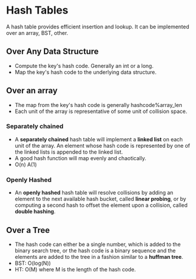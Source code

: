 # Hash Tables  
A hash table provides efficient insertion and lookup. It can be implemented over an array, BST, other.  
## Over Any Data Structure
* Compute the key's hash code. Generally an int or a long.
* Map the key's hash code to the underlying data structure.

## Over an array
* The map from the key's hash code is generally hashcode%array_len
* Each unit of the array is representative of some unit of collision space.
### Separately chained
* A __separately chained__ hash table will implement a __linked list__ on each unit of the array. An element whose hash code is represented by one of the linked lists is appended to the linked list.
* A good hash function will map evenly and chaotically.
* O(n) A(1)
### Openly Hashed
* An __openly hashed__ hash table will resolve collisions by adding an element to the next available hash bucket, called __linear probing__, or by computing a second hash to offset the element upon a collision, called __double hashing__.

## Over a Tree
* The hash code can either be a single number, which is added to the binary search tree, or the hash code is a binary sequence and the elements are added to the tree in a fashion similar to a __huffman tree__.
* BST: O(log(N))
* HT: O(M) where M is the length of the hash code.
